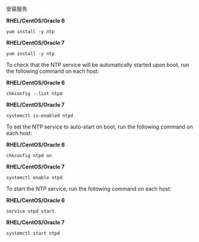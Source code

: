 安装服务

**RHEL/CentOS/Oracle 6**

```
yum install -y ntp
```

**RHEL/CentOS/Oracle 7**

```
yum install -y ntp
```

To check that the NTP service will be automatically started upon boot, run the following command on each host:

**RHEL/CentOS/Oracle 6**

```
chkconfig --list ntpd
```

**RHEL/CentOS/Oracle 7**

```
systemctl is-enabled ntpd
```

To set the NTP service to auto-start on boot, run the following command on each host:

**RHEL/CentOS/Oracle 6**

```
chkconfig ntpd on
```

**RHEL/CentOS/Oracle 7**

```
systemctl enable ntpd
```

To start the NTP service, run the following command on each host:

**RHEL/CentOS/Oracle 6**

```
service ntpd start
```

**RHEL/CentOS/Oracle 7**

```
systemctl start ntpd
```



